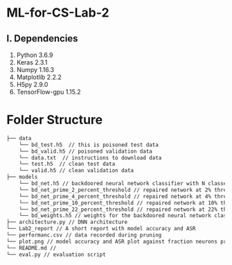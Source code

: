 ML-for-CS-Lab-2
=============================

## I. Dependencies
   1. Python 3.6.9
   2. Keras 2.3.1
   3. Numpy 1.16.3
   4. Matplotlib 2.2.2
   5. H5py 2.9.0
   6. TensorFlow-gpu 1.15.2
   
# Folder Structure   
```bash
├── data
    └── bd_test.h5  // this is poisoned test data
    └── bd_valid.h5 // poisoned validation data
    └── data.txt  // instructions to download data
    └── test.h5  // clean test data
    └── valid.h5 // clean validation data
├── models
    └── bd_net.h5 // backdoored neural network classifier with N classes
    └── bd_net_prime_2_percent_threshold // repaired network at 2% threshold used with "bd_net.h5"
    └── bd_net_prime_4_percent_threshold // repaired network at 4% threshold used with "bd_net.h5"
    └── bd_net_prime_10_percent_threshold // repaired network at 10% threshold used with "bd_net.h5"
    └── bd_net_prime_22_percent_threshold // repaired network at 22% threshold used with "bd_net.h5"
    └── bd_weights.h5 // weights for the backdoored neural network classifier "bd_net.h5"
├── architecture.py // DNN architecture
└── Lab2_report // A short report with model accuracy and ASR
└── performanc.csv // data recorded during pruning
└── plot.png // model accuracy and ASR plot against fraction neurons pruned
└── README.md // 
└── eval.py // evaluation script
```
